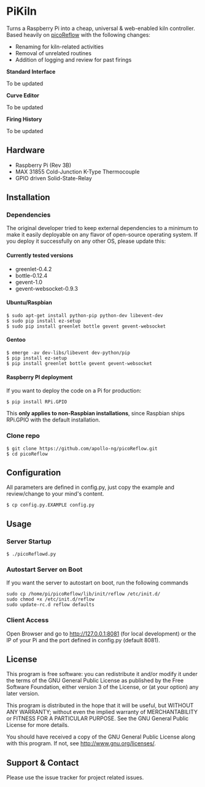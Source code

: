 PiKiln
==========

Turns a Raspberry Pi into a cheap, universal & web-enabled kiln controller.
Based heavily on [picoReflow](https://github.com/apollo-ng/picoReflow) with the following changes:
* Renaming for kiln-related activities
* Removal of unrelated routines
* Addition of logging and review for past firings

**Standard Interface**

To be updated

**Curve Editor**

To be updated

**Firing History**

To be updated

## Hardware

  * Raspberry Pi (Rev 3B)
  * MAX 31855 Cold-Junction K-Type Thermocouple
  * GPIO driven Solid-State-Relay

## Installation

### Dependencies

The original developer tried to keep external dependencies to a minimum to make it easily
deployable on any flavor of open-source operating system. If you deploy it
successfully on any other OS, please update this:

#### Currently tested versions

  * greenlet-0.4.2
  * bottle-0.12.4
  * gevent-1.0
  * gevent-websocket-0.9.3

#### Ubuntu/Raspbian

    $ sudo apt-get install python-pip python-dev libevent-dev
    $ sudo pip install ez-setup
    $ sudo pip install greenlet bottle gevent gevent-websocket

#### Gentoo

    $ emerge -av dev-libs/libevent dev-python/pip
    $ pip install ez-setup
    $ pip install greenlet bottle gevent gevent-websocket

#### Raspberry PI deployment

If you want to deploy the code on a Pi for production:

    $ pip install RPi.GPIO

This **only applies to non-Raspbian installations**, since Raspbian ships
RPi.GPIO with the default installation.

### Clone repo

    $ git clone https://github.com/apollo-ng/picoReflow.git
    $ cd picoReflow

## Configuration

All parameters are defined in config.py, just copy the example and review/change to your mind's content.

    $ cp config.py.EXAMPLE config.py

## Usage

### Server Startup

    $ ./picoReflowd.py

### Autostart Server on Boot
If you want the server to autostart on boot, run the following commands

    sudo cp /home/pi/picoReflow/lib/init/reflow /etc/init.d/
    sudo chmod +x /etc/init.d/reflow
    sudo update-rc.d reflow defaults

### Client Access

Open Browser and go to http://127.0.0.1:8081 (for local development) or the IP
of your Pi and the port defined in config.py (default 8081).

## License

This program is free software: you can redistribute it and/or modify
it under the terms of the GNU General Public License as published by
the Free Software Foundation, either version 3 of the License, or
(at your option) any later version.

This program is distributed in the hope that it will be useful,
but WITHOUT ANY WARRANTY; without even the implied warranty of
MERCHANTABILITY or FITNESS FOR A PARTICULAR PURPOSE.  See the
GNU General Public License for more details.

You should have received a copy of the GNU General Public License
along with this program.  If not, see <http://www.gnu.org/licenses/>.

## Support & Contact

Please use the issue tracker for project related issues.
